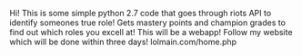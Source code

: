 Hi!
This is some simple python 2.7 code that goes through riots API to identify someones true role! Gets mastery points and champion grades to find out which roles you excell at! This will be a webapp! Follow my website which will be done within three days! lolmain.com/home.php
